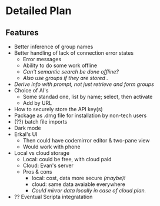# Detailed Plan

## Features
- Better inference of group names
- Better handling of lack of connection error states
    - Error messages
    - Ability to do some work offline
    - _Can't semantic search be done offline?_
    - _Also use groups if they are stored ._
- _Derive info with prompt, not just retrieve and form groups_
- Choice of AI's 
  - Some standad one, list by name; select, then activate
  - Add by URL
- How to securely store the API key(s)
- Package as .dmg file for installation by non-tech users
- (??) batch file imports
- Dark mode
- Erkal's UI
    - Then could have codemirror editor & two-pane view
    - Would work with phone
- Local vs cloud storage
    - Local: could be free, with cloud paid
    - Cloud: Evan's server
    - Pros & cons
        - local: cost, data more secure _(maybe)!_
        - cloud: same data avaiable everywhere
        - _Could mirror data locally in case of cloud plan._
- ?? Eventual Scripta integratation
























